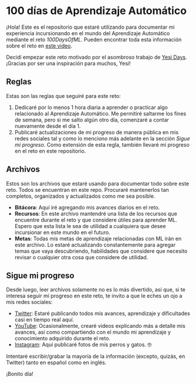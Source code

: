 # 100 días de Aprendizaje Automático

¡Hola! Este es el repositorio que estaré utilizando para documentar mi experiencia incursionando en el mundo del Aprendizaje Automático mediante el reto _100DaysOfML_. Pueden encontrar toda esta información sobre el reto en [este video](https://youtu.be/kV30fTwKrvg).

Decidí empezar este reto motivado por el asombroso trabajo de [Yesi Days](https://github.com/yesidays). ¡Gracias por ser una inspiración para muchos, Yesi!

## Reglas

Estas son las reglas que seguiré para este reto:

1. Dedicaré por lo menos 1 hora diaria a aprender o practicar algo relacionado al Aprendizaje Automático. Me permitiré saltarme los fines de semana, pero si me salto algún otro día, comenzaré a contar nuevamente desde el día 1.
2. Publicaré actualizaciones de mi progreso de manera pública en mis redes sociales tal y como lo menciono más adelante en la sección _Sigue mi progreso_. Como extensión de esta regla, también llevaré mi progreso en el reto en este repositorio.

## Archivos

Estos son los archivos que estaré usando para documentar todo sobre este reto. Todos se encuentran en este repo. Procuraré mantenerlos tan completos, organizados y actualizados como me sea posible.

- **Bitácora**: Aquí iré agregando mis avances diarios en el reto.
- **Recursos**: En este archivo mantendré una lista de los recursos que encuentre durante el reto y que considere útiles para aprender ML. Espero que esta lista le sea de utilidad a cualquiera que desee incursionar en este mundo en el futuro.
- **Metas**: Todas mis metas de aprendizaje relacionadas con ML irán en este archivo. Lo estaré actualizando constantemente para agregar temas que vaya descubriendo, habilidades que considere que necesito revisar o cualquier otra cosa que considere de utilidad.

## Sigue mi progreso

Desde luego, leer archivos solamente no es lo más divertido, así que, si te interesa seguir mi progreso en este reto, te invito a que le eches un ojo a mis redes sociales:

- [Twitter](https://twitter.com/R1c4rd0_5): Estaré publicando todos mis avances, aprendizaje y dificultades casi en tiempo real aquí.
- [YouTube](https://www.youtube.com/channel/UCBP1RjBIOOGAiHrAhdoPqLQ): Ocasionalmente, crearé videos explicando más a detalle mis avances, así como compartiendo con el mundo mi aprendizaje y conocimiento adquirido durante el reto.
- [Instagram](https://www.instagram.com/r1c4rd0_5): Aquí publicaré fotos de mis perros y gatos. 🤓

Intentaré escribir/grabar la mayoría de la información (excepto, quizás, en Twitter) tanto en español como en inglés.

¡Bonito día!
